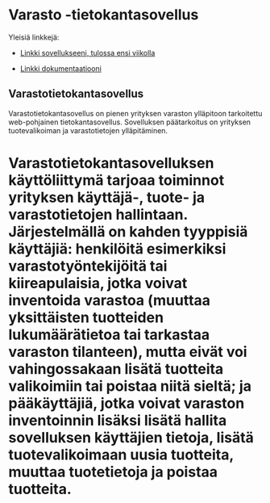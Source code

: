 ﻿
# Varasto -tietokantasovellus


Yleisiä linkkejä:


* [Linkki sovellukseeni, tulossa ensi viikolla](https://www.cs.helsinki.fi)

* [Linkki dokumentaatiooni](https://github.com/rotsten/Varasto/blob/master/doc/dokumentaatio.pdf)


## Varastotietokantasovellus

Varastotietokantasovellus on pienen yrityksen varaston ylläpitoon tarkoitettu web-pohjainen tietokantasovellus. Sovelluksen päätarkoitus on yrityksen tuotevalikoiman ja varastotietojen ylläpitäminen. 

Varastotietokantasovelluksen käyttöliittymä tarjoaa toiminnot yrityksen käyttäjä-, tuote- ja varastotietojen hallintaan. 
Järjestelmällä on kahden tyyppisiä käyttäjiä: henkilöitä esimerkiksi varastotyöntekijöitä tai kiireapulaisia, jotka voivat inventoida varastoa (muuttaa yksittäisten tuotteiden lukumäärätietoa tai tarkastaa varaston tilanteen), mutta eivät voi vahingossakaan lisätä tuotteita valikoimiin tai poistaa niitä sieltä; ja pääkäyttäjiä, jotka voivat varaston inventoinnin lisäksi lisätä hallita sovelluksen käyttäjien tietoja, lisätä tuotevalikoimaan uusia tuotteita, muuttaa tuotetietoja ja poistaa tuotteita. 
=======

